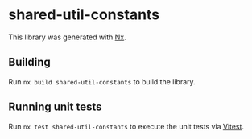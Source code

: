 # shared-util-constants

This library was generated with [Nx](https://nx.dev).

## Building

Run `nx build shared-util-constants` to build the library.

## Running unit tests

Run `nx test shared-util-constants` to execute the unit tests via [Vitest](https://vitest.dev/).
